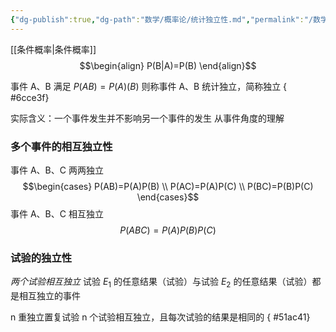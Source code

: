 ```yaml
---
{"dg-publish":true,"dg-path":"数学/概率论/统计独立性.md","permalink":"/数学/概率论/统计独立性/","noteIcon":"","created":"2024-04-16T13:01:27.457+08:00","updated":"2024-04-20T19:18:30.451+08:00"}
---
```


[[条件概率\|条件概率]]
$$\begin{align}
P(B|A)=P(B)
\end{align}$$

事件 A、B 满足 $P(AB)=P(A)(B)$
则称事件 A、B 统计独立，简称独立
{ #6cce3f}


实际含义：一个事件发生并不影响另一个事件的发生
从事件角度的理解

### 多个事件的相互独立性
事件 A、B、C 两两独立
$$\begin{cases}
P(AB)=P(A)P(B) \\
P(AC)=P(A)P(C) \\
P(BC)=P(B)P(C)
\end{cases}$$
事件 A、B、C 相互独立
$$P(ABC)=P(A)P(B)P(C)$$

### 试验的独立性

*两个试验相互独立*
试验 $E_{1}$ 的任意结果（试验）与试验 $E_{2}$ 的任意结果（试验）都是相互独立的事件

n 重独立置复试验
n 个试验相互独立，且每次试验的结果是相同的
{ #51ac41}








